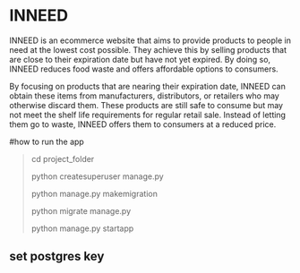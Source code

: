 # INNEED
INNEED is an ecommerce website that aims to provide products to people in need at the lowest cost possible. They achieve this by selling products that are close to their expiration date but have not yet expired. By doing so, INNEED reduces food waste and offers affordable options to consumers.

By focusing on products that are nearing their expiration date, INNEED can obtain these items from manufacturers, distributors, or retailers who may otherwise discard them. These products are still safe to consume but may not meet the shelf life requirements for regular retail sale. Instead of letting them go to waste, INNEED offers them to consumers at a reduced price.

#how to run the app
>cd project_folder
>
>python createsuperuser manage.py
>
>python manage.py makemigration
>
>python migrate manage.py
>
>python manage.py startapp

## set postgres key
